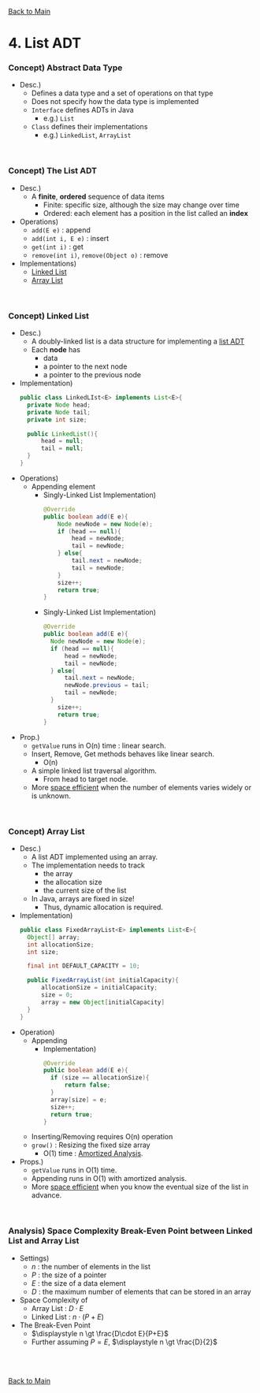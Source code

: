 [Back to Main](../main.md)

# 4. List ADT
### Concept) Abstract Data Type
- Desc.)
  - Defines a data type and a set of operations on that type
  - Does not specify how the data type is implemented
  - `Interface` defines ADTs in Java
    - e.g.) `List`
  - `Class` defines their implementations
    - e.g.) `LinkedList`, `ArrayList`

<br>

### Concept) The List ADT
- Desc.)
  - A **finite**, **ordered** sequence of data items
    - Finite: specific size, although the size may change over time
    - Ordered: each element has a position in the list called an **index**
- Operations)
  - `add(E e)` : append
  - `add(int i, E e)` : insert
  - `get(int i)` : get
  - `remove(int i)`, `remove(Object o)` : remove
- Implementations)
  - [Linked List](#concept-linked-list)
  - [Array List](#concept-array-list)

<br>

### Concept) Linked List
- Desc.) 
  - A doubly-linked list is a data structure for implementing a [list ADT](#concept-the-list-adt)
  - Each **node** has
    - data
    - a pointer to the next node
    - a pointer to the previous node
- Implementation)
  ```java
  public class LinkedLIst<E> implements List<E>{
    private Node head;
    private Node tail;
    private int size;

    public LinkedList(){
        head = null;
        tail = null;
    }
  }
  ```
- Operations)
  - Appending element
    - Singly-Linked List Implementation)
      ```java
      @Override
      public boolean add(E e){
          Node newNode = new Node(e);
          if (head == null){
              head = newNode;
              tail = newNode;
          } else{
              tail.next = newNode;
              tail = newNode;
          }
          size++;
          return true;
      }
      ```
    - Singly-Linked List Implementation)
      ```java
      @Override
      public boolean add(E e){
        Node newNode = new Node(e);
        if (head == null){
            head = newNode;
            tail = newNode;
        } else{
            tail.next = newNode;
            newNode.previous = tail;
            tail = newNode;
        }
          size++;
          return true;
      }
      ```
- Prop.)
  - `getValue` runs in O(n) time : linear search.
  - Insert, Remove, Get methods behaves like linear search.
    - O(n)
  - A simple linked list traversal algorithm.
    - From head to target node.
  - More [space efficient](#analysis-space-complexity-break-even-point-between-linked-list-and-array-list) when the number of elements varies widely or is unknown.

<br>

### Concept) Array List
- Desc.)
  - A list ADT implemented using an array.
  - The implementation needs to track
    - the array
    - the allocation size
    - the current size of the list
  - In Java, arrays are fixed in size!
    - Thus, dynamic allocation is required.
- Implementation)
  ```java
  public class FixedArrayList<E> implements List<E>{
    Object[] array;
    int allocationSize;
    int size;

    final int DEFAULT_CAPACITY = 10;

    public FixedArrayList(int initialCapacity){
        allocationSize = initialCapacity;
        size = 0;
        array = new Object[initialCapacity]
    }
  }
  ```
- Operation)
  - Appending
    - Implementation)
      ```java
      @Override
      public boolean add(E e){
        if (size == allocationSize){
            return false;
        }
        array[size] = e;
        size++;
        return true;
      }
      ```
  - Inserting/Removing requires O(n) operation
  - `grow()` : Resizing the fixed size array
    - O(1) time : [Amortized Analysis](https://github.com/JoonHyeok-hozy-Kim/datastructure_and_algorithm_in_python/blob/main/Contents/Part05_Array_Based_Sequences/part05_00_array_based_sequences.md#concept-amortized-anaylsis).
- Props.)
  - `getValue` runs in O(1) time.
  - Appending runs in O(1) with amortized analysis.
  - More [space efficient](#analysis-space-complexity-break-even-point-between-linked-list-and-array-list) when you know the eventual size of the list in advance.


<br>

### Analysis) Space Complexity Break-Even Point between Linked List and Array List
- Settings)
  - $`n`$ : the number of elements in the list
  - $`P`$ : the size of a pointer
  - $`E`$ : the size of a data element
  - $`D`$ : the maximum number of elements that can be stored in an array
- Space Complexity of
  - Array List : $`D\cdot E`$
  - Linked List : $`n\cdot(P+E)`$
- The Break-Even Point
  - $`\displaystyle n \gt \frac{D\cdot E}{P+E}`$
  - Further assuming $`P=E`$, $`\displaystyle n \gt \frac{D}{2}`$







<br><br>

[Back to Main](../main.md)